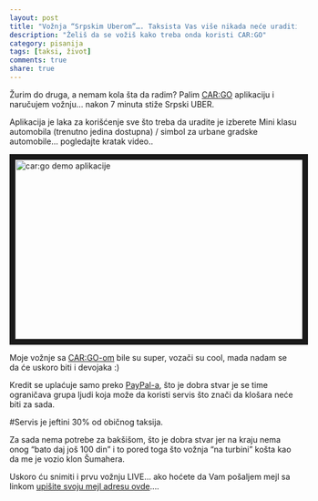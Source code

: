 ```yaml
---
layout: post
title: "Vožnja “Srpskim Uberom”…. Taksista Vas više nikada neće uraditi 'Na turbinu'"
description: "Želiš da se vožiš kako treba onda koristi CAR:GO"
category: pisanija  
tags: [taksi, život]
comments: true
share: true
---
```


Žurim do druga, a nemam kola šta da radim? Palim [CAR:GO](http://appcargo.com/) aplikaciju i naručujem vožnju… nakon 7 minuta stiže Srpski UBER. 

Aplikacija je laka za korišćenje sve što treba da uradite je izberete Mini klasu automobila (trenutno jedina dostupna) / simbol za urbane gradske automobile… pogledajte kratak video..

<a href="http://www.youtube.com/watch?feature=player_embedded&v=htmBNuaXVRE
" target="_blank"><img src="http://itmilos.github.io/images/youtubecg.jpg" 
alt="car:go demo aplikacije" width="560" height="315" border="10" /></a>

Moje vožnje sa [CAR:GO-om](http://appcargo.com/) bile su super, vozači su cool, mada nadam se da će uskoro biti i devojaka :) 

Kredit se uplaćuje samo preko [PayPal-a](http://paypal.com/), što je dobra stvar je se time ograničava grupa ljudi koja može da koristi servis što znači da klošara neće biti za sada. 

#Servis je jeftini 30% od običnog taksija. 

Za sada nema potrebe za bakšišom, što je dobra stvar jer na kraju nema onog “bato daj još 100 din” i to pored toga što vožnja “na turbini” košta kao da me je vozio klon Šumahera. 

Uskoro ću snimiti i prvu vožnju LIVE… ako hoćete da Vam pošaljem mejl sa linkom 
[upišite svoju mejl adresu ovde](http://goo.gl/forms/Uno9Toh4Bg)….


